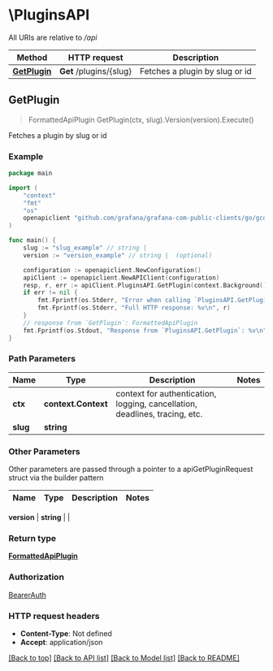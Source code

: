# \PluginsAPI

All URIs are relative to */api*

Method | HTTP request | Description
------------- | ------------- | -------------
[**GetPlugin**](PluginsAPI.md#GetPlugin) | **Get** /plugins/{slug} | Fetches a plugin by slug or id



## GetPlugin

> FormattedApiPlugin GetPlugin(ctx, slug).Version(version).Execute()

Fetches a plugin by slug or id

### Example

```go
package main

import (
	"context"
	"fmt"
	"os"
	openapiclient "github.com/grafana/grafana-com-public-clients/go/gcom"
)

func main() {
	slug := "slug_example" // string | 
	version := "version_example" // string |  (optional)

	configuration := openapiclient.NewConfiguration()
	apiClient := openapiclient.NewAPIClient(configuration)
	resp, r, err := apiClient.PluginsAPI.GetPlugin(context.Background(), slug).Version(version).Execute()
	if err != nil {
		fmt.Fprintf(os.Stderr, "Error when calling `PluginsAPI.GetPlugin``: %v\n", err)
		fmt.Fprintf(os.Stderr, "Full HTTP response: %v\n", r)
	}
	// response from `GetPlugin`: FormattedApiPlugin
	fmt.Fprintf(os.Stdout, "Response from `PluginsAPI.GetPlugin`: %v\n", resp)
}
```

### Path Parameters


Name | Type | Description  | Notes
------------- | ------------- | ------------- | -------------
**ctx** | **context.Context** | context for authentication, logging, cancellation, deadlines, tracing, etc.
**slug** | **string** |  | 

### Other Parameters

Other parameters are passed through a pointer to a apiGetPluginRequest struct via the builder pattern


Name | Type | Description  | Notes
------------- | ------------- | ------------- | -------------

 **version** | **string** |  | 

### Return type

[**FormattedApiPlugin**](FormattedApiPlugin.md)

### Authorization

[BearerAuth](../README.md#BearerAuth)

### HTTP request headers

- **Content-Type**: Not defined
- **Accept**: application/json

[[Back to top]](#) [[Back to API list]](../README.md#documentation-for-api-endpoints)
[[Back to Model list]](../README.md#documentation-for-models)
[[Back to README]](../README.md)

